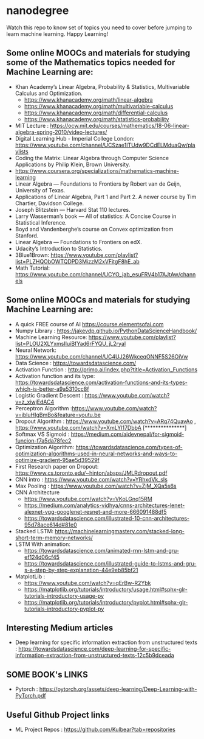 # nanodegree
Watch this repo to know set of topics you need to cover before jumping to learn machine learning. Happy Learning!

## Some online MOOCs and materials for studying some of the Mathematics topics needed for Machine Learning are:
- Khan Academy’s Linear Algebra, Probability & Statistics, Multivariable Calculus and Optimization.
  - https://www.khanacademy.org/math/linear-algebra
  - https://www.khanacademy.org/math/multivariable-calculus
  - https://www.khanacademy.org/math/differential-calculus
  - https://www.khanacademy.org/math/statistics-probability
- MIT Lecture : https://ocw.mit.edu/courses/mathematics/18-06-linear-algebra-spring-2010/video-lectures/
- Digital Learning Hub - Imperial College London:  https://www.youtube.com/channel/UCSzae1ITUdw9DCdELMduaQw/playlists
- Coding the Matrix: Linear Algebra through Computer Science Applications by Philip Klein, Brown University.
- https://www.coursera.org/specializations/mathematics-machine-learning
- Linear Algebra — Foundations to Frontiers by Robert van de Geijn, University of Texas.
- Applications of Linear Algebra, Part 1 and Part 2. A newer course by Tim Chartier, Davidson College.
- Joseph Blitzstein — Harvard Stat 110 lectures.
- Larry Wasserman’s book — All of statistics: A Concise Course in Statistical Inference.
- Boyd and Vandenberghe’s course on Convex optimization from Stanford.
- Linear Algebra — Foundations to Frontiers on edX.
- Udacity’s Introduction to Statistics.
- 3Blue1Brown: https://www.youtube.com/playlist?list=PLZHQObOWTQDPD3MizzM2xVFitgF8hE_ab
- Math Tutorial: https://www.youtube.com/channel/UCYO_jab_esuFRV4b17AJtAw/channels

## Some online MOOCs and materials for studying Machine Learning are:
- A quick FREE course of AI https://course.elementsofai.com
- Numpy Library : https://jakevdp.github.io/PythonDataScienceHandbook/
- Machine Learning Resource:  https://www.youtube.com/playlist?list=PLOU2XLYxmsIIuiBfYad6rFYQU_jL2ryal
- Neural Network: https://www.youtube.com/channel/UC4UJ26WkceqONNF5S26OiVw
- Data Science : https://towardsdatascience.com/
- Activation Function : http://primo.ai/index.php?title=Activation_Functions
- Activation function and its type: https://towardsdatascience.com/activation-functions-and-its-types-which-is-better-a9a5310cc8f
- Logistic Gradient Descent : https://www.youtube.com/watch?v=z_xiwjEdAC4
- Perceptron Algorithm :https://www.youtube.com/watch?v=jbluHIgBmBo&feature=youtu.be
- Dropout Algorithm : https://www.youtube.com/watch?v=ARq74QuavAo , https://www.youtube.com/watch?v=XmLYl17DbbA [***************]
- Softmax VS Sigmoid : https://medium.com/aidevnepal/for-sigmoid-funcion-f7a5da78fec2
- Optimization Algorithm: https://towardsdatascience.com/types-of-optimization-algorithms-used-in-neural-networks-and-ways-to-optimize-gradient-95ae5d39529f
- First Research paper on Dropout: https://www.cs.toronto.edu/~hinton/absps/JMLRdropout.pdf
- CNN intro : https://www.youtube.com/watch?v=YRhxdVk_sIs
- Max Pooling : https://www.youtube.com/watch?v=ZjM_XQa5s6s
- CNN Architecture 
  - https://www.youtube.com/watch?v=VKoLGnq15RM
  - https://medium.com/analytics-vidhya/cnns-architectures-lenet-alexnet-vgg-googlenet-resnet-and-more-666091488df5
  - https://towardsdatascience.com/illustrated-10-cnn-architectures-95d78ace614d#81e0
- Stacked LSTM: https://machinelearningmastery.com/stacked-long-short-term-memory-networks/  
- LSTM With animation: 
    - https://towardsdatascience.com/animated-rnn-lstm-and-gru-ef124d06cf45
    - https://towardsdatascience.com/illustrated-guide-to-lstms-and-gru-s-a-step-by-step-explanation-44e9eb85bf21
- MatplotLib : 
    - https://www.youtube.com/watch?v=qErBw-R2Ybk
    - https://matplotlib.org/tutorials/introductory/usage.html#sphx-glr-tutorials-introductory-usage-py
    - https://matplotlib.org/tutorials/introductory/pyplot.html#sphx-glr-tutorials-introductory-pyplot-py
    
    
    
 ## Interesting Medium articles   
 - Deep learning for specific information extraction from unstructured texts : https://towardsdatascience.com/deep-learning-for-specific-information-extraction-from-unstructured-texts-12c5b9dceada   
    
    

## SOME BOOK's LINKS
- Pytorch : https://pytorch.org/assets/deep-learning/Deep-Learning-with-PyTorch.pdf

## Useful Github Project links 
- ML Project Repos : https://github.com/Kulbear?tab=repositories





